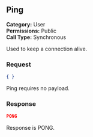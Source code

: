 ## Ping

**Category:** User<br />**Permissions:** Public<br />**Call Type:** Synchronous

Used to keep a connection alive.

### Request

```json
{ }
```

Ping requires no payload.

### Response

```json
PONG
```

Response is PONG.
